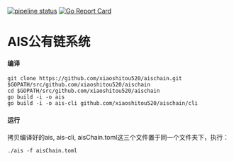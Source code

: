 [![pipeline status](https://api.travis-ci.org/bityuan/bityuan.svg?branch=master)](https://travis-ci.org/bityuan/bityuan/)
[![Go Report Card](https://goreportcard.com/badge/github.com/bityuan/bityuan)](https://goreportcard.com/report/github.com/bityuan/bityuan)

# AIS公有链系统

#### 编译

```
git clone https://github.com/xiaoshitou520/aischain.git $GOPATH/src/github.com/xiaoshitou520/aischain
cd $GOPATH/src/github.com/xiaoshitou520/aischain
go build -i -o ais
go build -i -o ais-cli github.com/xiaoshitou520/aischain/cli
```

#### 运行

拷贝编译好的ais, ais-cli, aisChain.toml这三个文件置于同一个文件夹下，执行：

```
./ais -f aisChain.toml
```


